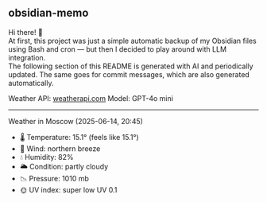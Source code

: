 ## obsidian-memo

Hi there! 👋 \
At first, this project was just a simple automatic backup of my Obsidian files using Bash and cron — but then I decided to play around with LLM integration. \
The following section of this README is generated with AI and periodically updated. The same goes for commit messages, which are also generated automatically.

Weather API: [weatherapi.com](https://www.weatherapi.com/)
Model: GPT-4o mini

---

Weather in Moscow (2025-06-14, 20:45)

- 🌡️ Temperature: 15.1° (feels like 15.1°)
- 💨 Wind: northern breeze
- 💧 Humidity: 82%
- 🌥️ Condition: partly cloudy 
- 📉 Pressure: 1010 mb
- 🌞 UV index: super low UV 0.1

